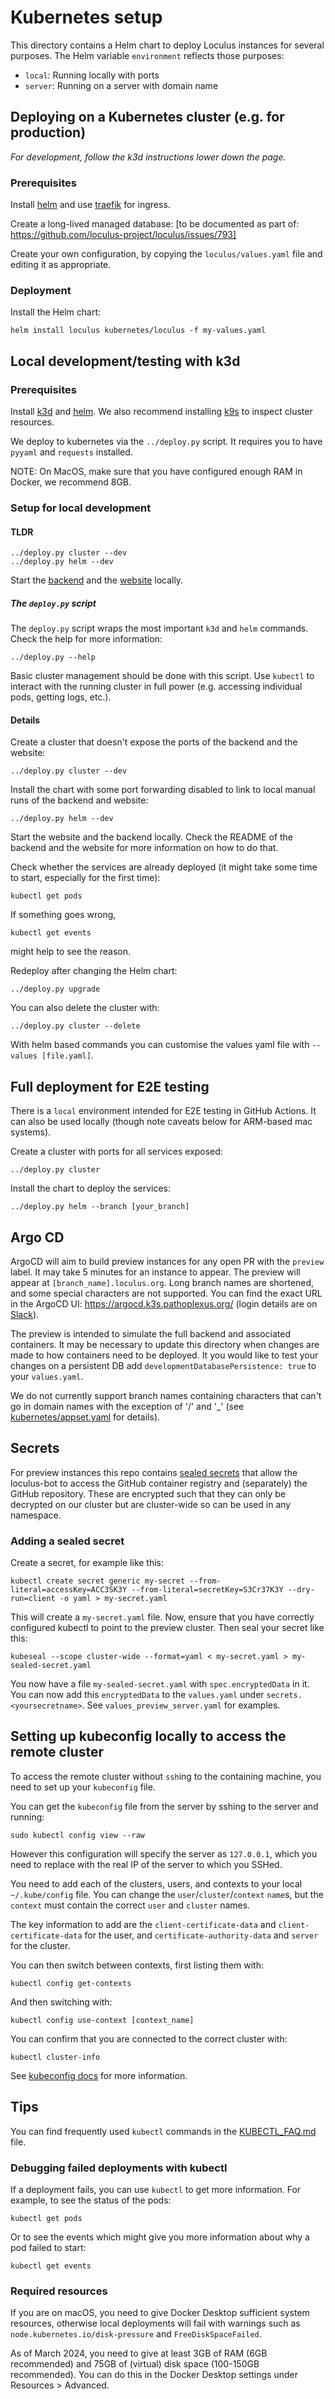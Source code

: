 # Kubernetes setup

This directory contains a Helm chart to deploy Loculus instances for several purposes.
The Helm variable `environment` reflects those purposes:

- `local`: Running locally with ports
- `server`: Running on a server with domain name

## Deploying on a Kubernetes cluster (e.g. for production)

_For development, follow the k3d instructions lower down the page._

### Prerequisites

Install [helm](https://helm.sh/) and use [traefik](https://traefik.io/traefik/) for ingress.

Create a long-lived managed database: [to be documented as part of: https://github.com/loculus-project/loculus/issues/793]

Create your own configuration, by copying the `loculus/values.yaml` file and editing it as appropriate.

### Deployment

Install the Helm chart:

```shell
helm install loculus kubernetes/loculus -f my-values.yaml
```

## Local development/testing with k3d

### Prerequisites

Install [k3d](https://k3d.io/v5.6.0/) and [helm](https://helm.sh/).
We also recommend installing [k9s](https://k9scli.io/) to inspect cluster resources.

We deploy to kubernetes via the `../deploy.py` script. It requires you to have `pyyaml` and `requests` installed.

NOTE: On MacOS, make sure that you have configured enough RAM in Docker, we recommend 8GB.

### Setup for local development

#### TLDR

```shell
../deploy.py cluster --dev
../deploy.py helm --dev
```

Start the [backend](/backend/README.md) and the [website](/website/README.md) locally.

##### The `deploy.py` script

The `deploy.py` script wraps the most important `k3d` and `helm` commands.
Check the help for more information:

```shell
../deploy.py --help
```

Basic cluster management should be done with this script.
Use `kubectl` to interact with the running cluster in full power (e.g. accessing individual pods, getting logs, etc.).

#### Details

Create a cluster that doesn't expose the ports of the backend and the website:

```shell
../deploy.py cluster --dev
```

Install the chart with some port forwarding disabled to link to local manual runs of the backend and website:

```shell
../deploy.py helm --dev
```

Start the website and the backend locally.
Check the README of the backend and the website for more information on how to do that.

Check whether the services are already deployed (it might take some time to start, especially for the first time):

```shell
kubectl get pods
```

If something goes wrong,

```shell
kubectl get events
```

might help to see the reason.

Redeploy after changing the Helm chart:

```shell
../deploy.py upgrade
```

You can also delete the cluster with:

```shell
../deploy.py cluster --delete
```

With helm based commands you can customise the values yaml file with `--values [file.yaml]`.

## Full deployment for E2E testing

There is a `local` environment intended for E2E testing in GitHub Actions.
It can also be used locally (though note caveats below for ARM-based mac systems).

Create a cluster with ports for all services exposed:

```shell
../deploy.py cluster
```

Install the chart to deploy the services:

```shell
../deploy.py helm --branch [your_branch]
```

## Argo CD

ArgoCD will aim to build preview instances for any open PR with the `preview` label. It may take 5 minutes for an instance to appear. The preview will appear at `[branch_name].loculus.org`. Long branch names are shortened, and some special characters are not supported. You can find the exact URL in the ArgoCD UI: https://argocd.k3s.pathoplexus.org/ (login details are on [Slack](https://loculus.slack.com/archives/C05G172HL6L/p1698940904615039)).

The preview is intended to simulate the full backend and associated containers. It may be necessary to update this directory when changes are made to how containers need to be deployed. It you would like to test your changes on a persistent DB add `developmentDatabasePersistence: true` to your `values.yaml`.

We do not currently support branch names containing characters that can't go in domain names with the exception of '/' and '\_' (see [kubernetes/appset.yaml](https://github.com/loculus-project/loculus/blob/main/kubernetes/appset.yaml) for details).

## Secrets

For preview instances this repo contains [sealed secrets](https://sealed-secrets.netlify.app/) that allow the loculus-bot to access the GitHub container registry and (separately) the GitHub repository. These are encrypted such that they can only be decrypted on our cluster but are cluster-wide so can be used in any namespace.

### Adding a sealed secret

Create a secret, for example like this:

    kubectl create secret generic my-secret --from-literal=accessKey=ACC3SK3Y --from-literal=secretKey=S3Cr37K3Y --dry-run=client -o yaml > my-secret.yaml

This will create a `my-secret.yaml` file. Now, ensure that you have correctly configured kubectl to point to the preview cluster. Then seal your secret like this:

    kubeseal --scope cluster-wide --format=yaml < my-secret.yaml > my-sealed-secret.yaml

You now have a file `my-sealed-secret.yaml` with `spec.encryptedData` in it. You can now add this `encryptedData` to the `values.yaml` under `secrets.<yoursecretname>`. See `values_preview_server.yaml` for examples.

## Setting up kubeconfig locally to access the remote cluster

To access the remote cluster without `ssh`ing to the containing machine, you need to set up your `kubeconfig` file.

You can get the `kubeconfig` file from the server by sshing to the server and running:

```shell
sudo kubectl config view --raw
```

However this configuration will specify the server as `127.0.0.1`, which you need to replace with the real IP of the server to which you SSHed.

You need to add each of the clusters, users, and contexts to your local `~/.kube/config` file. You can change the `user`/`cluster`/`context` `name`s, but the `context` must contain the correct `user` and `cluster` names.

The key information to add are the `client-certificate-data` and `client-certificate-data` for the user, and `certificate-authority-data` and `server` for the cluster.

You can then switch between contexts, first listing them with:

```shell
kubectl config get-contexts
```

And then switching with:

```shell
kubectl config use-context [context_name]
```

You can confirm that you are connected to the correct cluster with:

```shell
kubectl cluster-info
```

See [kubeconfig docs](https://kubernetes.io/docs/concepts/configuration/organize-cluster-access-kubeconfig/) for more information.

## Tips

You can find frequently used `kubectl` commands in the [KUBECTL_FAQ.md](./KUBECTL_FAQ.md) file.

### Debugging failed deployments with kubectl

If a deployment fails, you can use `kubectl` to get more information. For example, to see the status of the pods:

```shell
kubectl get pods
```

Or to see the events which might give you more information about why a pod failed to start:

```shell
kubectl get events
```

### Required resources

If you are on macOS, you need to give Docker Desktop sufficient system resources, otherwise local deployments will fail with warnings such as `node.kubernetes.io/disk-pressure` and `FreeDiskSpaceFailed`.

As of March 2024, you need to give at least 3GB of RAM (6GB recommended) and 75GB of (virtual) disk space (100-150GB recommended). You can do this in the Docker Desktop settings under Resources > Advanced.
